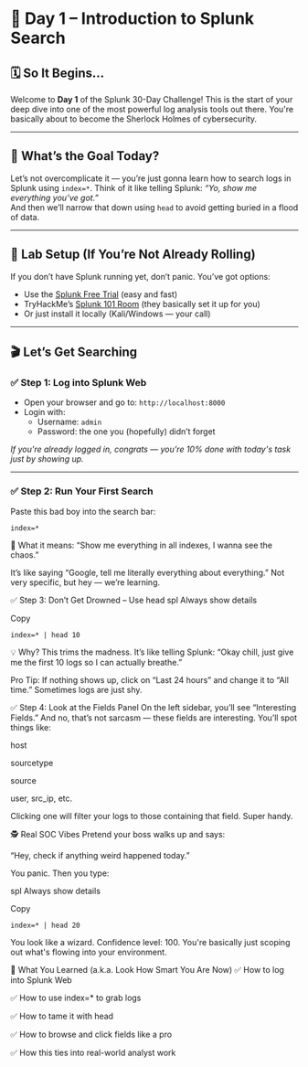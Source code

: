 # 📅 Day 1 – Introduction to Splunk Search

## 🗓️ So It Begins...
Welcome to **Day 1** of the Splunk 30-Day Challenge! This is the start of your deep dive into one of the most powerful log analysis tools out there. 
You're basically about to become the Sherlock Holmes of cybersecurity.

---

## 🎯 What’s the Goal Today?
Let’s not overcomplicate it — you’re just gonna learn how to search logs in Splunk using `index=*`. Think of it like telling Splunk: *“Yo, show me everything you’ve got.”*  
And then we’ll narrow that down using `head` to avoid getting buried in a flood of data.

---

## 🧪 Lab Setup (If You’re Not Already Rolling)
If you don’t have Splunk running yet, don’t panic. You’ve got options:
- Use the [Splunk Free Trial](https://www.splunk.com/en_us/download.html) (easy and fast)
- TryHackMe’s [Splunk 101 Room](https://tryhackme.com/room/splunk101) (they basically set it up for you)
- Or just install it locally (Kali/Windows — your call)

---

## 🎬 Let’s Get Searching

### ✅ Step 1: Log into Splunk Web
- Open your browser and go to: `http://localhost:8000`
- Login with:
  - Username: `admin`
  - Password: the one you (hopefully) didn’t forget

*If you're already logged in, congrats — you're 10% done with today's task just by showing up.*

---

### ✅ Step 2: Run Your First Search
Paste this bad boy into the search bar:

```
index=*
```
🧠 What it means:
“Show me everything in all indexes, I wanna see the chaos.”

It’s like saying “Google, tell me literally everything about everything.” Not very specific, but hey — we’re learning.


✅ Step 3: Don’t Get Drowned – Use head
spl
Always show details

Copy

```
index=* | head 10
```

💡 Why?
This trims the madness. It’s like telling Splunk: “Okay chill, just give me the first 10 logs so I can actually breathe.”

Pro Tip: If nothing shows up, click on “Last 24 hours” and change it to “All time.” Sometimes logs are just shy.

✅ Step 4: Look at the Fields Panel
On the left sidebar, you’ll see “Interesting Fields.” And no, that’s not sarcasm — these fields are interesting. You’ll spot things like:

host

sourcetype

source

user, src_ip, etc.

Clicking one will filter your logs to those containing that field. Super handy.

🕵️ Real SOC Vibes
Pretend your boss walks up and says:

“Hey, check if anything weird happened today.”

You panic. Then you type:

spl
Always show details

Copy
```
index=* | head 20
```
You look like a wizard. Confidence level: 100.
You're basically just scoping out what's flowing into your environment.

🧾 What You Learned (a.k.a. Look How Smart You Are Now)
✅ How to log into Splunk Web

✅ How to use index=* to grab logs

✅ How to tame it with head

✅ How to browse and click fields like a pro

✅ How this ties into real-world analyst work
